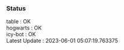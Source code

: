 ### Status


table : OK  
hogwarts : OK  
icy-bot : OK  
Latest Update : 2023-06-01 05:07:19.763375
